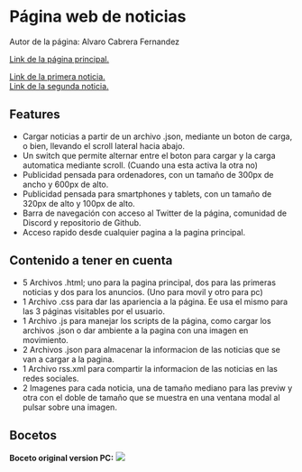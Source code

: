 # Página web de noticias

Autor de la página: Alvaro Cabrera Fernandez

[Link de la página principal.](https://rawgit.com/AlvaroCabreraDAM1/LDM-News/master/news.html)

[Link de la primera noticia.](https://rawgit.com/AlvaroCabreraDAM1/LDM-News/master/new1.html) <br>
[Link de la segunda noticia.](https://rawgit.com/AlvaroCabreraDAM1/LDM-News/master/new2.html)

## Features

- Cargar noticias a partir de un archivo .json, mediante un boton de carga, o bien, llevando el scroll lateral hacia abajo.
- Un switch que permite alternar entre el boton para cargar y la carga automatica mediante scroll. (Cuando una esta activa la otra no)
- Publicidad pensada para ordenadores, con un tamaño de 300px de ancho y 600px de alto.
- Publicidad pensada para smartphones y tablets, con un tamaño de 320px de alto y 100px de alto.
- Barra de navegación con acceso al Twitter de la página, comunidad de Discord y repositorio de Github.
- Acceso rapido desde cualquier pagina a la pagina principal.

## Contenido a tener en cuenta

- 5 Archivos .html; uno para la pagina principal, dos para las primeras noticias y dos para los anuncios. (Uno para movil y otro para pc)
- 1 Archivo  .css para dar las apariencia a la página. Ee usa el mismo para las 3 páginas visitables por el usuario.
- 1 Archivo  .js para manejar los scripts de la página, como cargar los archivos .json o dar ambiente a la pagina con una imagen en movimiento.
- 2 Archivos .json para almacenar la informacion de las noticias que se van a cargar a la pagina.
- 1 Archivo rss.xml para compartir la informacion de las noticias en las redes sociales.
- 2 Imagenes para cada noticia, una de tamaño mediano para las previw y otra con el doble de tamaño que se muestra en una ventana modal al pulsar sobre una imagen.

## Bocetos

<b>Boceto original version PC:</b>
<img src="https://rawgit.com/AlvaroCabreraDAM1/LDM-News/master/img/desings/sketchs/sketchPC.png" />
